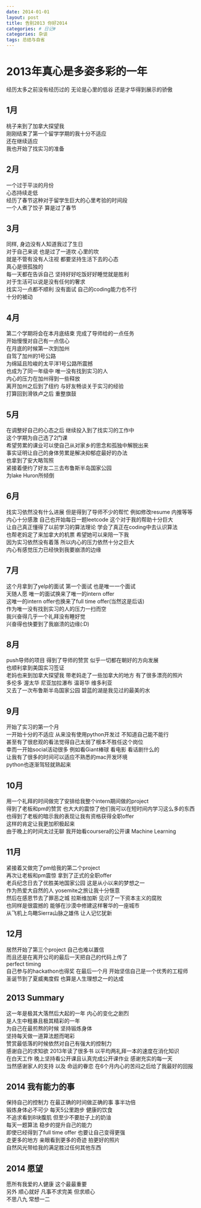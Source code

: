 ```yaml
---
date: 2014-01-01
layout: post
title: 告别2013 你好2014
categories: # 日记#
categories: 杂谈
tags: 总结与自省
---
```


# 2013年真心是多姿多彩的一年 
经历太多之前没有经历过的 无论是心里的低谷 还是才华得到展示的骄傲

<!--more-->


## 1月
桃子来到了加拿大探望我   
刚刚结束了第一个留学学期的我十分不适应   
还在继续适应   
我也开始了找实习的准备    



## 2月
一个过于平淡的月份   
心态持续走低   
经历了春节这种对于留学生巨大的心里考验的时间段   
一个人煮了饺子 算是过了春节   



## 3月
同样, 身边没有人知道我过了生日   
对于自己来说 也是过了一道坎 心里的坎    
就是不管有没有人注视 都要坚持生活下去的心态   
真心是很孤独的    
每一天都在告诉自己 坚持好好吃饭好好睡觉就是胜利     
对于生活可以说是没有任何的奢求    
找实习一点都不顺利 没有面试 自己的coding能力也不行   
十分的被动    



## 4月
第二个学期将会在本月底结束 完成了导师给的一点任务     
开始慢慢对自己有一点信心    
在月底的时候第一次到加州   
自驾了加州的1号公路    
为绵延且险峻的太平洋1号公路所震撼   
也成为了同一年级中 唯一没有找到实习的人   
内心的压力在加州得到一些释放   
离开加州之后到了纽约 与好友畅谈关于实习的经验     
打算回到滑铁卢之后 重整旗鼓   



## 5月
在调整好自己的心态之后 继续投入到了找实习的工作中    
这个学期为自己选了2门课    
希望劳累的课业可以使自己从对家乡的思念和孤独中解脱出来   
事实证明让自己的身体劳累是解决抑郁症最好的办法   
也拿到了安大略驾照   
紧接着便约了好友二三去布鲁斯半岛国家公园   
为lake Huron所倾倒   



## 6月
找实习依然没有什么进展 但是得到了导师不少的帮忙 例如修改resume 内推等等    
内心十分感激 自己也开始每日一题leetcode 这个对于我的帮助十分巨大   
让自己真正懂得了以前学习的算法理论 学会了真正在coding中去认识算法   
也帮老妈定了来加拿大的机票 希望她可以来陪一下我    
因为实习依然没有着落 所以内心的压力依然十分之巨大    
内心有感觉压力已经快到我要崩溃的边缘   



## 7月
这个月拿到了yelp的面试 第一个面试 也是唯一一个面试    
天随人愿 唯一的面试换来了唯一的intern offer    
这唯一的intern offer也换来了full time offer(当然这是后话)    
作为唯一没有找到实习的人的压力一扫而空    
我兴奋得几乎一个礼拜没有睡好觉   
兴奋得也快要到了我崩溃的边缘(:D)    



## 8月
push导师的项目 得到了导师的赞赏 似乎一切都在朝好的方向发展    
也顺利拿到美国实习签证   
老妈也来到加拿大探望我 带老妈走了一些加拿大的地方 有了很多漂亮的照片    
多伦多 渥太华 尼亚加拉瀑布 温哥华 维多利亚    
又去了一次布鲁斯半岛国家公园 碧蓝的湖是我见过的最美的水   



## 9月
开始了实习的第一个月    
一开始十分的不适应 从来没有使用python开发过 不知道自己能不能行     
甚至有了很悲观的看法觉得自己太弱了根本不胜任这个岗位    
幸而一开始social活动很多 例如看Giant棒球 看电影 看话剧什么的    
让我有了很多的时间可以适应不熟悉的mac开发环境    
python也逐渐驾轻就熟起来    



## 10月
用一个礼拜的时间做完了安排给我整个intern期间做的project   
得到了老板和pm的赞赏 也大大的震惊了他们我可以在短时间内学习这么多的东西    
也得到了老板的暗示我的表现让我有资格获得全职offer    
这样的肯定让我更加积极起来    
由于晚上的时间太过无聊 我开始看coursera的公开课 Machine Learning    



## 11月
紧接着又做完了pm给我的第二个project   
再次让老板和pm震惊 拿到了正式的全职offer   
老兵纪念日去了优胜美地国家公园 这是从小以来的梦想之一    
作为热爱大自然的人 yosemite之旅让我十分惬意   
然后在感恩节去了罪恶之城 拉斯维加斯 见识了一下资本主义的腐败    
也同样是很震撼的 能够在沙漠中修建这样奢华的一座城市   
从飞机上鸟瞰Sierra山脉之雄伟 让人记忆犹新   



## 12月
居然开始了第三个project 自己也难以置信    
而且还是在离开公司的最后一天把自己的代码上传了    
perfect timing   
自己参与的hackathon也得奖 在最后一个月 开始坚信自己是一个优秀的工程师   
圣诞节到了夏威夷度假 也算是人生理想之一的达成   



## 2013 Summary
这一年是极其大落然后大起的一年 内心的变化之剧烈    
是人生中粗暴且极其精彩的一年   
为自己在最煎熬的时候 坚持锻炼身体    
坚持每天做一道算法题而喝彩    
赞赏最低落的时候依然对自己有强大的控制力    
感谢自己的求知欲 2013年读了很多书 以平均两礼拜一本的速度在消化知识   
在白天工作 晚上坚持看公开课且认真完成公开课作业 感谢充实的每一天   
当然感谢家人的支持 以及 命运的眷恋 在6个月内心的苦闷之后给了我最好的回报   



## 2014 我有能力的事
保持自己的控制力 在最正确的时间做正确的事 事半功倍   
锻炼身体必不可少 每天5公里跑步 健康的饮食    
不追求看到8块腹肌 但至少不要肚子上的奶油   
每天一题算法 稳步的提升自己的能力    
即使已经得到了full time offer 也要让自己变得更强   
走更多的地方 亲眼看到更多的奇迹 拍更好的照片    
自然风光带给我的满足胜过任何其他东西   



## 2014 愿望
愿所有我爱的人健康 这个最最重要   
另外 顺心就好 凡事不求完美 但求顺心   
不思八九 常想一二   
